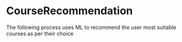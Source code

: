 # CourseRecommendation
The following process uses ML to recommend the user most suitable courses as per their choice
